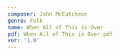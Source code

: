 ```yaml
---
composer: John McCutcheon
genre: Folk
name: When All of This is Over
pdf: When All of This is Over.pdf
ver: '1.0'
---
```

